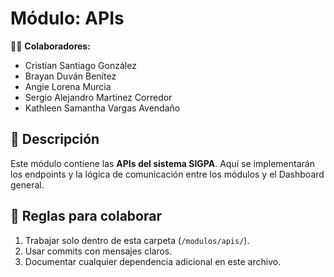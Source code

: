 # Módulo: APIs

👨‍💻 **Colaboradores:**  
- Cristian Santiago González  
- Brayan Duván Benítez  
- Angie Lorena Murcia  
- Sergio Alejandro Martínez Corredor  
- Kathleen Samantha Vargas Avendaño  

## 📌 Descripción
Este módulo contiene las **APIs del sistema SIGPA**. Aquí se implementarán los endpoints y la lógica de comunicación entre los módulos y el Dashboard general.

## 🚀 Reglas para colaborar
1. Trabajar solo dentro de esta carpeta (`/modulos/apis/`).  
2. Usar commits con mensajes claros.  
3. Documentar cualquier dependencia adicional en este archivo.  
